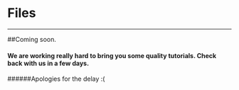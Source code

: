 ﻿# Files
----

##Coming soon.

#### We are working really hard to bring you some quality tutorials. Check back with us in a few days.

######Apologies for the delay :(
